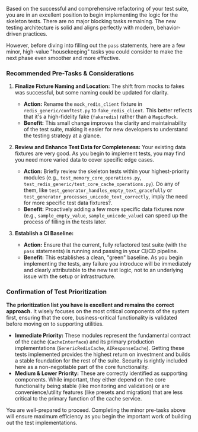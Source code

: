 Based on the successful and comprehensive refactoring of your test suite, you are in an excellent position to begin implementing the logic for the skeleton tests. There are no major blocking tasks remaining. The new testing architecture is solid and aligns perfectly with modern, behavior-driven practices.

However, before diving into filling out the `pass` statements, here are a few minor, high-value "housekeeping" tasks you could consider to make the next phase even smoother and more effective.

### Recommended Pre-Tasks & Considerations

1.  **Finalize Fixture Naming and Location:** The shift from mocks to fakes was successful, but some naming could be updated for clarity.
    * **Action:** Rename the `mock_redis_client` fixture in `redis_generic/conftest.py` to `fake_redis_client`. This better reflects that it's a high-fidelity fake (`fakeredis`) rather than a `MagicMock`.
    * **Benefit:** This small change improves the clarity and maintainability of the test suite, making it easier for new developers to understand the testing strategy at a glance.

2.  **Review and Enhance Test Data for Completeness:** Your existing data fixtures are very good. As you begin to implement tests, you may find you need more varied data to cover specific edge cases.
    * **Action:** Briefly review the skeleton tests within your highest-priority modules (e.g., `test_memory_core_operations.py`, `test_redis_generic/test_core_cache_operations.py`). Do any of them, like `test_generator_handles_empty_text_gracefully` or `test_generator_processes_unicode_text_correctly`, imply the need for more specific test data fixtures?.
    * **Benefit:** Proactively adding a few more specific data fixtures now (e.g., `sample_empty_value`, `sample_unicode_value`) can speed up the process of filling in the tests later.

3.  **Establish a CI Baseline:**
    * **Action:** Ensure that the current, fully refactored test suite (with the `pass` statements) is running and passing in your CI/CD pipeline.
    * **Benefit:** This establishes a clean, "green" baseline. As you begin implementing the tests, any failure you introduce will be immediately and clearly attributable to the new test logic, not to an underlying issue with the setup or infrastructure.

### Confirmation of Test Prioritization

**The prioritization list you have is excellent and remains the correct approach.** It wisely focuses on the most critical components of the system first, ensuring that the core, business-critical functionality is validated before moving on to supporting utilities.

* **Immediate Priority:** These modules represent the fundamental contract of the cache (`CacheInterface`) and its primary production implementations (`GenericRedisCache`, `AIResponseCache`). Getting these tests implemented provides the highest return on investment and builds a stable foundation for the rest of the suite. Security is rightly included here as a non-negotiable part of the core functionality.
* **Medium & Lower Priority:** These are correctly identified as supporting components. While important, they either depend on the core functionality being stable (like monitoring and validation) or are convenience/utility features (like presets and migration) that are less critical to the primary function of the cache service.

You are well-prepared to proceed. Completing the minor pre-tasks above will ensure maximum efficiency as you begin the important work of building out the test implementations.